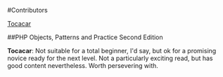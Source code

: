 #Contributors

[Tocacar](https://github.com/tocacar)

##PHP Objects, Patterns and Practice Second Edition

**Tocacar**: Not suitable for a total beginner, I'd say,  but ok for a promising novice ready for the next level.  Not a particularly exciting read, but has good content nevertheless. Worth persevering with.


